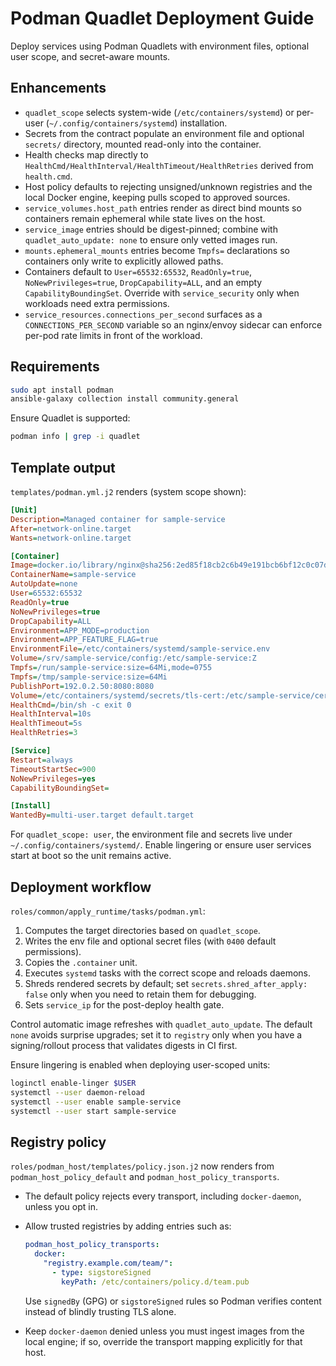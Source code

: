 # Podman Quadlet Deployment Guide

Deploy services using Podman Quadlets with environment files, optional user scope, and secret-aware mounts.

## Enhancements

- `quadlet_scope` selects system-wide (`/etc/containers/systemd`) or per-user (`~/.config/containers/systemd`) installation.
- Secrets from the contract populate an environment file and optional `secrets/` directory, mounted read-only into the container.
- Health checks map directly to `HealthCmd/HealthInterval/HealthTimeout/HealthRetries` derived from `health.cmd`.
- Host policy defaults to rejecting unsigned/unknown registries and the local Docker engine, keeping pulls scoped to approved sources.
- `service_volumes.host_path` entries render as direct bind mounts so containers remain ephemeral while state lives on the host.
- `service_image` entries should be digest-pinned; combine with `quadlet_auto_update: none` to ensure only vetted images run.
- `mounts.ephemeral_mounts` entries become `Tmpfs=` declarations so containers only write to explicitly allowed paths.
- Containers default to `User=65532:65532`, `ReadOnly=true`, `NoNewPrivileges=true`, `DropCapability=ALL`, and an empty `CapabilityBoundingSet`. Override with `service_security` only when workloads need extra permissions.
- `service_resources.connections_per_second` surfaces as a `CONNECTIONS_PER_SECOND` variable so an nginx/envoy sidecar can
  enforce per-pod rate limits in front of the workload.

## Requirements

```bash
sudo apt install podman
ansible-galaxy collection install community.general
```

Ensure Quadlet is supported:

```bash
podman info | grep -i quadlet
```

## Template output

`templates/podman.yml.j2` renders (system scope shown):

```ini
[Unit]
Description=Managed container for sample-service
After=network-online.target
Wants=network-online.target

[Container]
Image=docker.io/library/nginx@sha256:2ed85f18cb2c6b49e191bcb6bf12c0c07d63f3937a05d9f5234170d4f8df5c94
ContainerName=sample-service
AutoUpdate=none
User=65532:65532
ReadOnly=true
NoNewPrivileges=true
DropCapability=ALL
Environment=APP_MODE=production
Environment=APP_FEATURE_FLAG=true
EnvironmentFile=/etc/containers/systemd/sample-service.env
Volume=/srv/sample-service/config:/etc/sample-service:Z
Tmpfs=/run/sample-service:size=64Mi,mode=0755
Tmpfs=/tmp/sample-service:size=64Mi
PublishPort=192.0.2.50:8080:8080
Volume=/etc/containers/systemd/secrets/tls-cert:/etc/sample-service/certs/tls.crt:ro,Z
HealthCmd=/bin/sh -c exit 0
HealthInterval=10s
HealthTimeout=5s
HealthRetries=3

[Service]
Restart=always
TimeoutStartSec=900
NoNewPrivileges=yes
CapabilityBoundingSet=

[Install]
WantedBy=multi-user.target default.target
```

For `quadlet_scope: user`, the environment file and secrets live under `~/.config/containers/systemd/`. Enable lingering or ensure user services start at boot so the unit remains active.

## Deployment workflow

`roles/common/apply_runtime/tasks/podman.yml`:

1. Computes the target directories based on `quadlet_scope`.
2. Writes the env file and optional secret files (with `0400` default permissions).
3. Copies the `.container` unit.
4. Executes `systemd` tasks with the correct scope and reloads daemons.
5. Shreds rendered secrets by default; set `secrets.shred_after_apply: false` only when you need to retain them for debugging.
6. Sets `service_ip` for the post-deploy health gate.

Control automatic image refreshes with `quadlet_auto_update`. The default `none` avoids surprise upgrades; set it to `registry` only when you have a signing/rollout process that validates digests in CI first.

Ensure lingering is enabled when deploying user-scoped units:

```bash
loginctl enable-linger $USER
systemctl --user daemon-reload
systemctl --user enable sample-service
systemctl --user start sample-service
```

## Registry policy

`roles/podman_host/templates/policy.json.j2` now renders from `podman_host_policy_default` and `podman_host_policy_transports`.

- The default policy rejects every transport, including `docker-daemon`, unless you opt in.
- Allow trusted registries by adding entries such as:

  ```yaml
  podman_host_policy_transports:
    docker:
      "registry.example.com/team/":
        - type: sigstoreSigned
          keyPath: /etc/containers/policy.d/team.pub
  ```

  Use `signedBy` (GPG) or `sigstoreSigned` rules so Podman verifies content instead of blindly trusting TLS alone.
- Keep `docker-daemon` denied unless you must ingest images from the local engine; if so, override the transport mapping explicitly for that host.
